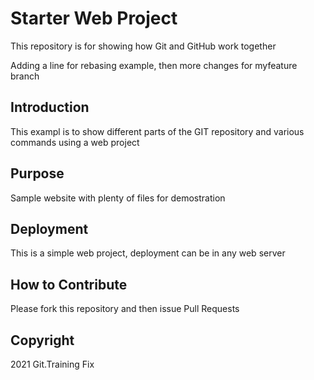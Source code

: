 # Starter Web Project

This repository is for showing how Git and GitHub work together

Adding a line for rebasing example, then more changes for myfeature branch
## Introduction

This exampl is to show different parts of the GIT repository and various commands using a web project
## Purpose

Sample website with plenty of files for demostration

## Deployment

This is a simple web project, deployment can be in any web server

## How to Contribute
Please fork this repository and then issue Pull Requests

## Copyright
2021 Git.Training Fix

